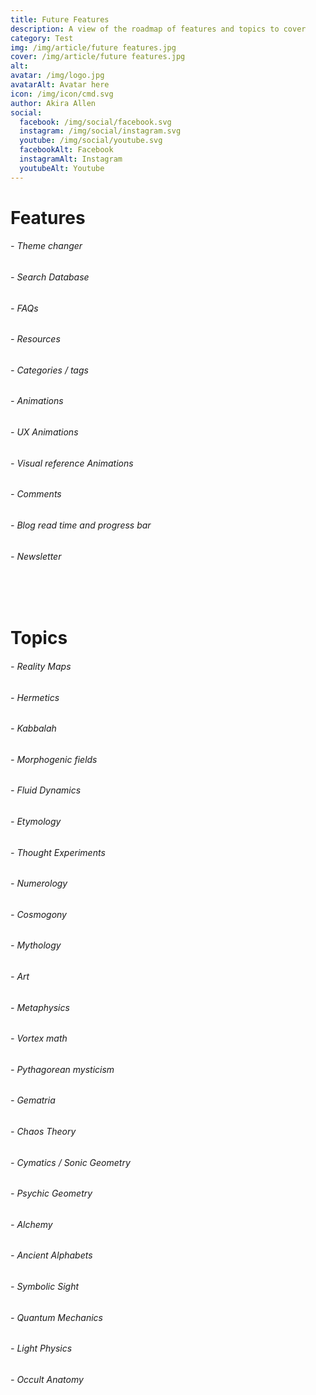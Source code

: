 ```yaml
---
title: Future Features
description: A view of the roadmap of features and topics to cover
category: Test
img: /img/article/future features.jpg
cover: /img/article/future features.jpg
alt: 
avatar: /img/logo.jpg
avatarAlt: Avatar here
icon: /img/icon/cmd.svg
author: Akira Allen
social:
  facebook: /img/social/facebook.svg
  instagram: /img/social/instagram.svg
  youtube: /img/social/youtube.svg
  facebookAlt: Facebook
  instagramAlt: Instagram
  youtubeAlt: Youtube
---
```

# Features
###### - Theme changer
###### - Search Database
###### - FAQs
###### - Resources
###### - Categories / tags
###### - Animations
######    - UX Animations
######    - Visual reference Animations
###### - Comments
###### - Blog read time and progress bar 
###### - Newsletter

<br><br>

# Topics
###### - Reality Maps
###### - Hermetics
###### - Kabbalah
###### - Morphogenic fields
###### - Fluid Dynamics
###### - Etymology
###### - Thought Experiments
###### - Numerology
###### - Cosmogony
###### - Mythology
###### - Art
###### - Metaphysics
###### - Vortex math
###### - Pythagorean mysticism
###### - Gematria
###### - Chaos Theory
###### - Cymatics / Sonic Geometry
###### - Psychic Geometry
###### - Alchemy
###### - Ancient Alphabets
###### - Symbolic Sight
###### - Quantum Mechanics
###### - Light Physics
###### - Occult Anatomy
